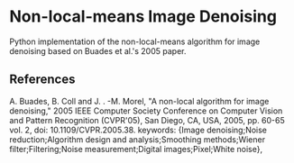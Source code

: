 # Non-local-means Image Denoising
Python implementation of the non-local-means algorithm for image denoising based on Buades et al.'s 2005 paper.

## References
A. Buades, B. Coll and J. . -M. Morel, "A non-local algorithm for image denoising," 2005 IEEE Computer Society Conference on Computer Vision and Pattern Recognition (CVPR'05), San Diego, CA, USA, 2005, pp. 60-65 vol. 2, doi: 10.1109/CVPR.2005.38. keywords: {Image denoising;Noise reduction;Algorithm design and analysis;Smoothing methods;Wiener filter;Filtering;Noise measurement;Digital images;Pixel;White noise},


